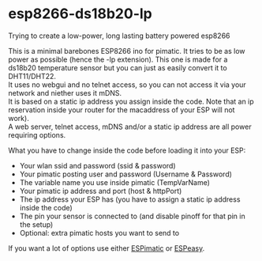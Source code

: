 # esp8266-ds18b20-lp
Trying to create a low-power, long lasting battery powered esp8266

This is a minimal barebones ESP8266 ino for pimatic. It tries to be as low power as possible (hence the -lp extension). 
This one is made for a ds18b20 temperature sensor but you can just as easily convert it to DHT11/DHT22.<br>
It uses no webgui and no telnet access, so you can not access it via your network and niether uses it mDNS.<br>
It is based on a static ip address you assign inside the code. Note that an ip reservation inside your router for the macaddress of your ESP will not work).<br>
A web server, telnet access, mDNS and/or a static ip address are all power requiring options.

What you have to change inside the code before loading it into your ESP:
- Your wlan ssid and password (ssid & password)
- Your pimatic posting user and password (Username & Password)
- The variable name you use inside pimatic (TempVarName)
- Your pimatic ip address and port (host & httpPort)
- The ip address your ESP has (you have to assign a static ip address inside the code)
- The pin your sensor is connected to (and disable pinoff for that pin in the setup)
- Optional: extra pimatic hosts you want to send to


If you want a lot of options use either [ESPimatic](https://github.com/koffienl/ESPimatic) or [ESPeasy](http://www.esp8266.nu/index.php/ESPEasy).
